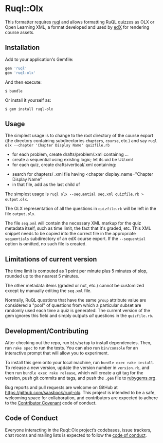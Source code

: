 # Ruql::Olx

This formatter requires [ruql](https://github.com/saasbook/ruql) and
allows formatting RuQL quizzes as OLX or Open Learning XML, a format
developed and used by [edX](https://edx.org) for rendering course assets.

## Installation

Add to your application's Gemfile:

```ruby
gem 'ruql'
gem 'ruql-olx'
```

And then execute:

    $ bundle

Or install it yourself as:

    $ gem install ruql-olx

## Usage

The simplest usage is to change to the root directory of the course
export (the directory containing subdirectories `chapters`, `course`,
etc.) and say  `ruql olx --chapter 'Chapter Display Name' quizfile.rb`


- for each problem, create drafts/problem/<uuid>.xml containng <problem>...</problem>
- create a sequential using existing logic; let its uid be UU.xml
- for each quiz, create drafts/vertical/<uuid>.xml containing:
<vertical display_name="Quiz name" index_in_children_list="0" parent_url="i4x://BerkeleyX/CSTest101/sequential/UU">
  <problem url_name="5d7a8b06b3b5440aa9c1f6059f2e0945"/>
  <problem url_name="2ffcfc7a92894770896bd15e311ef77e"/>
</vertical>

- search for chapters/ .xml file having <chapter display_name="Chapter
Display Name"
- in that file, add <sequential url_name="UU"/> as the last child of <chapter>

The simplest usage is `ruql olx --sequential seq.xml quizfile.rb > output.olx`.

The OLX representation of all the questions in `quizfile.rb` will be
left in the file `output.olx`.

The file `seq.xml` will contain the necessary XML markup for the quiz
metadata itself, such as time limit, the fact that it's graded, etc.
This XML snippet needs to be copied into the correct file in the
appropriate `sequentials` subdirectory of an edX course export.
If the `--sequential` option is omitted, no such file is created.

## Limitations of current version

The time limit is computed as 1 point per minute plus 5
minutes of slop, rounded up to the nearest 5 minutes.

The other metadata items (graded or not, etc.) cannot be customized
except by manually editing the `seq.xml` file.

Normally, RuQL questions that have the same `group` attribute value
are considered a "pool" of questions from which a particular subset
are randomly used each time a quiz is generated.  The current version
of the gem ignores this field and simply outputs *all* questions in
the `quizfile.rb`.

    
## Development/Contributing

After checking out the repo, run `bin/setup` to install dependencies. Then, run `rake spec` to run the tests. You can also run `bin/console` for an interactive prompt that will allow you to experiment.

To install this gem onto your local machine, run `bundle exec rake install`. To release a new version, update the version number in `version.rb`, and then run `bundle exec rake release`, which will create a git tag for the version, push git commits and tags, and push the `.gem` file to [rubygems.org](https://rubygems.org).

Bug reports and pull requests are welcome on GitHub at https://github.com/saasbook/ruql-olx. This project is intended to be a safe, welcoming space for collaboration, and contributors are expected to adhere to the [Contributor Covenant](http://contributor-covenant.org) code of conduct.

## Code of Conduct

Everyone interacting in the Ruql::Olx project’s codebases, issue trackers, chat rooms and mailing lists is expected to follow the [code of conduct](https://github.com/saasbook/ruql-olx/blob/master/CODE_OF_CONDUCT.md).
